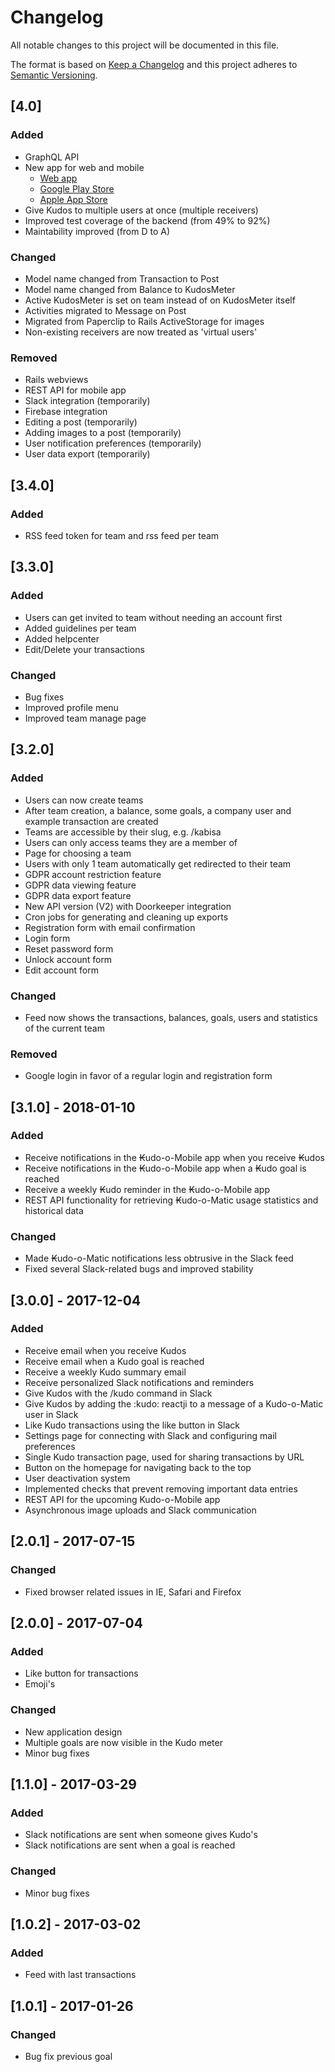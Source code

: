 # Changelog
All notable changes to this project will be documented in this file.

The format is based on [Keep a Changelog](http://keepachangelog.com/en/1.0.0/)
and this project adheres to [Semantic Versioning](http://semver.org/spec/v2.0.0.html).

## [4.0]
### Added
- GraphQL API
- New app for web and mobile
    - [Web app](https://kudos.kabisa.io)
    - [Google Play Store](https://play.google.com/store/apps/details?id=nl.kabisa.kudometer)
    - [Apple App Store](https://itunes.apple.com/nl/app/kudometer/id1445165688?mt=8)
- Give Kudos to multiple users at once (multiple receivers)
- Improved test coverage of the backend (from 49% to 92%)
- Maintability improved (from D to A)

### Changed
- Model name changed from Transaction to Post
- Model name changed from Balance to KudosMeter
- Active KudosMeter is set on team instead of on KudosMeter itself
- Activities migrated to Message on Post
- Migrated from Paperclip to Rails ActiveStorage for images
- Non-existing receivers are now treated as 'virtual users'

### Removed
- Rails webviews
- REST API for mobile app
- Slack integration (temporarily)
- Firebase integration
- Editing a post (temporarily)
- Adding images to a post (temporarily)
- User notification preferences (temporarily)
- User data export (temporarily)

## [3.4.0]
### Added
- RSS feed token for team and rss feed per team

## [3.3.0]
### Added
- Users can get invited to team without needing an account first
- Added guidelines per team
- Added helpcenter
- Edit/Delete your transactions

### Changed
- Bug fixes
- Improved profile menu
- Improved team manage page

## [3.2.0]
### Added
- Users can now create teams
- After team creation, a balance, some goals, a company user and example transaction are created
- Teams are accessible by their slug, e.g. /kabisa
- Users can only access teams they are a member of
- Page for choosing a team
- Users with only 1 team automatically get redirected to their team
- GDPR account restriction feature
- GDPR data viewing feature
- GDPR data export feature
- New API version (V2) with Doorkeeper integration
- Cron jobs for generating and cleaning up exports
- Registration form with email confirmation
- Login form
- Reset password form
- Unlock account form
- Edit account form

### Changed
- Feed now shows the transactions, balances, goals, users and statistics of the current team

### Removed
- Google login in favor of a regular login and registration form

## [3.1.0] - 2018-01-10
### Added
- Receive notifications in the ₭udo-o-Mobile app when you receive ₭udos
- Receive notifications in the ₭udo-o-Mobile app when a ₭udo goal is reached
- Receive a weekly ₭udo reminder in the ₭udo-o-Mobile app
- REST API functionality for retrieving ₭udo-o-Matic usage statistics and historical data

### Changed
- Made ₭udo-o-Matic notifications less obtrusive in the Slack feed
- Fixed several Slack-related bugs and improved stability

## [3.0.0] - 2017-12-04
### Added
- Receive email when you receive Kudos
- Receive email when a Kudo goal is reached
- Receive a weekly Kudo summary email
- Receive personalized Slack notifications and reminders
- Give Kudos with the /kudo command in Slack
- Give Kudos by adding the :kudo: reactji to a message of a Kudo-o-Matic user in Slack
- Like Kudo transactions using the like button in Slack
- Settings page for connecting with Slack and configuring mail preferences
- Single Kudo transaction page, used for sharing transactions by URL
- Button on the homepage for navigating back to the top
- User deactivation system
- Implemented checks that prevent removing important data entries
- REST API for the upcoming Kudo-o-Mobile app
- Asynchronous image uploads and Slack communication

## [2.0.1] - 2017-07-15
### Changed
- Fixed browser related issues in IE, Safari and Firefox

## [2.0.0] - 2017-07-04
### Added
- Like button for transactions
- Emoji's

### Changed
- New application design
- Multiple goals are now visible in the Kudo meter
- Minor bug fixes

## [1.1.0] - 2017-03-29
### Added
- Slack notifications are sent when someone gives Kudo's
- Slack notifications are sent when a goal is reached

### Changed
- Minor bug fixes

## [1.0.2] - 2017-03-02
### Added
- Feed with last transactions

## [1.0.1] - 2017-01-26
### Changed
- Bug fix previous goal

